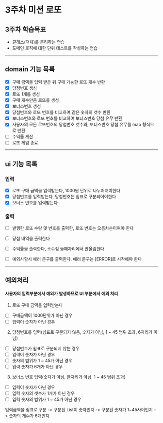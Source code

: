 # 3주차 미션 로또   
## 3주차 학습목표
 - 클래스(객체)를 분리하는 연습 
 - 도메인 로직에 대한 단위 테스트를 작성하는 연습

---
## domain 기능 목록
 - [x] 구매 금액을 입력 받은 뒤 구매 가능한 로또 개수 반환
 - [x] 당첨번호 생성
 - [x] 로또 1개를 생성
 - [x] 구매 개수만큼 로또를 생성
 - [x] 보너스번호 생성
 - [x] 당첨번호와 로또 번호를 비교하여 같은 숫자의 갯수 반환
 - [x] 보너스번호와 로또 번호를 비교하여 보너스번호 당첨 유무 반환
 - [x] 사용자의 모든 로또번호의 당첨번호 갯수와, 보너스번호 당첨 유무를 map 형식으로 반환
 - [ ] 수익률 계산
 - [ ] 로또 게임 종료

---

## ui 기능 목록

### 입력
- [x] 로또 구매 금액을 입력받는다, 1000원 단위로 나누어져야한다
- [x] 당첨번호를 입력받는다, 당첨번호는 쉼표로 구분되어야한다
- [x] 보너스 번호를 입력받는다

### 출력
- [ ] 발행한 로또 수량 및 번호를 출력한, 로또 번호는 오름차순이여야 한다
- [ ] 당첨 내역을 출력한다
- [ ] 수익률을 출력한다, 소수점 둘째자리에서 반올림한다
- [ ] 예외사항시 에러 문구를 출력한다, 에러 문구는 [ERROR]로 시작해야 한다


---
## 예외처리
#### 사용자의 입력부분에서 예외가 발생하므로 UI 부분에서 예외 처리
1. 로또 구매 금액을 입력받는다   
 - [ ] 구매금액이 1000단위가 아닌 경우
 - [ ] 입력이 숫자가 아닌 경우

2. 당첨번호를 입력(쉼표로 구분되지 않음, 숫자가 아님, 1 ~ 45 범위 초과, 6자리가 아님)
 - [ ] 당첨번호가 쉼표로 구분되지 않는 경우
 - [ ] 입력이 숫자가 아닌 경우
 - [ ] 숫자의 범위가 1 ~ 45가 아닌 경우
 - [ ] 입력 숫자가 6개가 아닌 경우

3. 보너스 번호 입력(숫자가 아님, 한자리가 아님, 1 ~ 45 범위 초과)
 - [ ] 입력이 숫자가 아닌 경우
 - [ ] 입력 숫자의 갯수가 1개가 아닌 경우
 - [ ] 입력 숫자의 범위가 1 ~ 45가 아닌 경우

입력금액을 쉼표로 구분 -> 구분된 List<String>이 숫자인지 -> 구분된 숫자가 1~45사이인지 -> 숫자의 개수가 6개인지